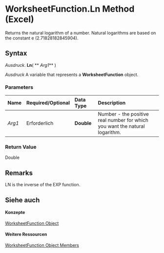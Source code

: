 
# WorksheetFunction.Ln Method (Excel)

Returns the natural logarithm of a number. Natural logarithms are based on the constant e (2.71828182845904).


## Syntax

 _Ausdruck_. **Ln**( ** _Arg1_** )

 _Ausdruck_ A variable that represents a **WorksheetFunction** object.


### Parameters



|**Name**|**Required/Optional**|**Data Type**|**Description**|
|:-----|:-----|:-----|:-----|
| _Arg1_|Erforderlich|**Double**|Number - the positive real number for which you want the natural logarithm.|

### Return Value

Double


## Remarks

LN is the inverse of the EXP function.


## Siehe auch


#### Konzepte


[WorksheetFunction Object](7b1d5639-363d-632c-2cf0-2232562646b6.md)
#### Weitere Ressourcen


[WorksheetFunction Object Members](http://msdn.microsoft.com/library/6811ca87-4b53-0bff-88c9-30bf7497879a%28Office.15%29.aspx)
